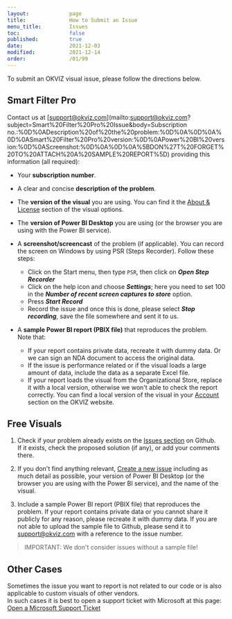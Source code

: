 ```yaml
---
layout:             page
title:              How to Submit an Issue
menu_title:         Issues
toc:                false
published:          true
date:               2021-12-03
modified:           2021-12-14
order:              /01/99
---
```


To submit an OKVIZ visual issue, please follow the directions below.

## Smart Filter Pro

Contact us at [support@okviz.com](mailto:support@okviz.com?subject=Smart%20Filter%20Pro%20Issue&body=Subscription no.:%0D%0ADescription%20of%20the%20problem:%0D%0A%0D%0A%0D%0ASmart%20Filter%20Pro%20version:%0D%0APower%20BI%20version:%0D%0AScreenshot:%0D%0A%0D%0A%5BDON%27T%20FORGET%20TO%20ATTACH%20A%20SAMPLE%20REPORT%5D) providing this information (all required):
- Your **subscription number**.
- A clear and concise **description of the problem**.
- The **version of the visual** you are using. You can find it the [About & License](../smart-filter-pro/about) section of the visual options.
- The **version of Power BI Desktop** you are using (or the browser you are using with the Power BI service).
- A **screenshot/screencast** of the problem (if applicable). 
    You can record the screen on Windows by using PSR (Steps Recorder). Follow these steps:
    - Click on the Start menu, then type `PSR`, then click on ***Open Step Recorder***  
    - Click on the help icon and choose ***Settings***; here you need to set 100 in the  ***Number of recent screen captures to store*** option.
    - Press ***Start Record*** 
    - Record the issue and once this is done, please select ***Stop recording***, save the file somewhere and sent it to us.

- A **sample Power BI report (PBIX file)** that reproduces the problem.  
Note that:
    - If your report contains private data, recreate it with dummy data. Or we can sign an NDA document to access the original data.
    - If the issue is performance related or if the visual loads a large amount of data, include the data as a separate Excel file.
    - If your report loads the visual from the Organizational Store, replace it with a local version, otherwise we won't able to check the report correctly. You can find a local version of the visual in your [Account](https://okviz.com/account/) section on the OKVIZ website.


## Free Visuals

1. Check if your problem already exists on the [Issues section](https://github.com/okviz/free-visuals/issues)
 on Github.  
 If it exists, check the proposed solution (if any), or add your comments there.

2. If you don't find anything relevant, [Create a new issue](https://github.com/okviz/free-visuals/issues/new?assignees=&labels=&template=bug-report.md&title=Visual+Name+-+Issue+description) including as much detail as possible, your version of Power BI Desktop (or the browser you are using with the Power BI service), and the name of the visual.

3. Include a sample Power BI report (PBIX file) that reproduces the problem. 
If your report contains private data or you cannot share it publicly for any reason, please recreate it with dummy data. 
If you are not able to upload the sample file to Github, please send it to [support@okviz.com](mailto:support@okviz.com?subject=Free%20Visual%20Issue%20) with a reference to the issue number.

> IMPORTANT: We don't consider issues without a sample file!

## Other Cases

Sometimes the issue you want to report is not related to our code or is also applicable to custom visuals of other vendors.  
In such cases it is best to open a support ticket with Microsoft at this page: [Open a Microsoft Support Ticket](https://powerbi.microsoft.com/en-us/support/pro/)
